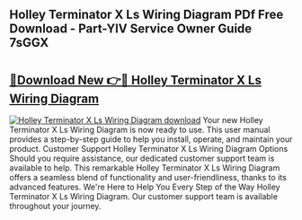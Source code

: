 ## Holley Terminator X Ls Wiring Diagram PDf Free Download - Part-YlV Service Owner Guide 7sGGX

# <h2><a href="http://dfm6jz.blite.top/?on=Holley+Terminator+X+Ls+Wiring+Diagram">🔗Download New 👉🔴 Holley Terminator X Ls Wiring Diagram</a></h2>

[![Holley Terminator X Ls Wiring Diagram download](https://i.imgur.com/lujVjoI.png)](http://dfm6jz.blite.top/?on=Holley+Terminator+X+Ls+Wiring+Diagram)
Your new Holley Terminator X Ls Wiring Diagram is now ready to use. This user manual provides a step-by-step guide to help you install, operate, and maintain your product. Customer Support Holley Terminator X Ls Wiring Diagram Options Should you require assistance, our dedicated customer support team is available to help. This remarkable Holley Terminator X Ls Wiring Diagram offers a seamless blend of functionality and user-friendliness, thanks to its advanced features. We're Here to Help You Every Step of the Way Holley Terminator X Ls Wiring Diagram. Our customer support team is available throughout your journey.
